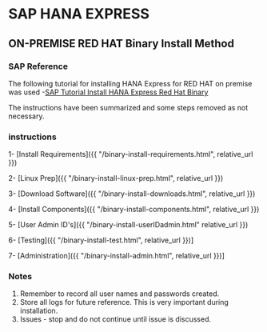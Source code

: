 # SAP HANA EXPRESS
## ON-PREMISE RED HAT Binary Install Method

### SAP Reference
The following tutorial for installing HANA Express for RED HAT on premise was used -[SAP Tutorial Install HANA Express Red Hat Binary](https://www.sap.com/developer/tutorials/hxe-rhel-server-apps-local.html)

The instructions have been summarized and some steps removed as not necessary.

### instructions

1- [Install Requirements]({{ "/binary-install-requirements.html", relative_url }})

2- [Linux Prep]({{ "/binary-install-linux-prep.html", relative_url }})

3- [Download Software]({{ "/binary-install-downloads.html", relative_url }})

4- [Install Components]({{ "/binary-install-components.html", relative_url }})

5- [User Admin ID's]({{ "/binary-install-userIDadmin.html" relative_url }})

6- [Testing]({{ "/binary-install-test.html", relative_url }})]

7- [Administration]({{ "/binary-install-admin.html", relative_url }})]


### Notes

1.  Remember to record all user names and passwords created.
2.  Store all logs for future reference.  This is very important during installation.
3.  Issues - stop and do not continue until issue is discussed.
